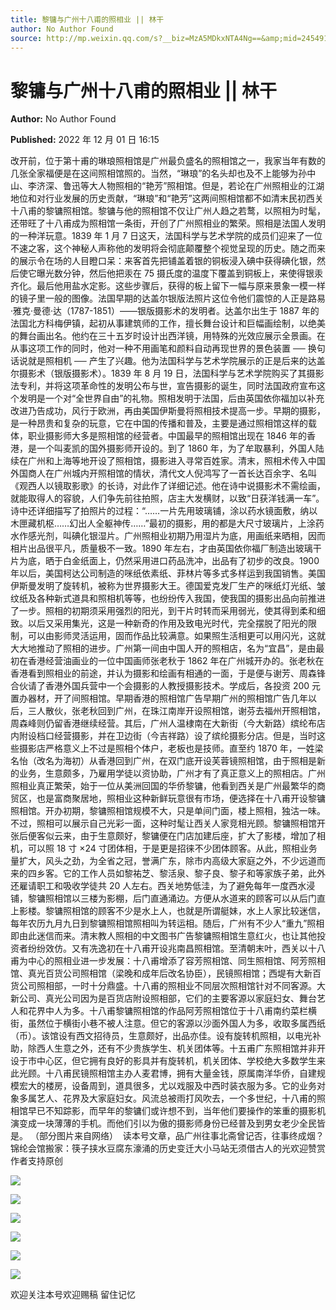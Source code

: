 ```yaml
---
title: 黎镛与广州十八甫的照相业 || 林干
author: No Author Found
source: http://mp.weixin.qq.com/s?__biz=MzA5MDkxNTA4Ng==&amp;mid=2454912916&amp;idx=1&amp;sn=2fc59606b29a14c4387852a70552a79b&amp;chksm=87a237f5b0d5bee3bf8473f5e88b4817d7dd839af6af55d59eda48a8d232aff4446b7df8db49&poc_token=HJ_Do2ejHyO-wNZGG8Q1S8FdPgy1YBBEob-nUEme
---
```


# 黎镛与广州十八甫的照相业 || 林干

**Author:** No Author Found

**Published:** 2022 年 12 月 01 日 16:15

改开前，位于第十甫的琳琅照相馆是广州最负盛名的照相馆之一，我家当年有数的几张全家福便是在这间照相馆照的。当然，“琳琅”的名头却也及不上能够为孙中山、李济深、鲁迅等大人物照相的“艳芳”照相馆。但是，若论在广州照相业的江湖地位和对行业发展的历史贡献，“琳琅”和“艳芳”这两间照相馆都不如清末民初西关十八甫的黎镛照相馆。黎镛与他的照相馆不仅让广州人趋之若鹜，以照相为时髦，还带旺了十八甫成为照相馆一条街，开创了广州照相业的繁荣。照相是法国人发明的一种洋玩意。1839 年 1 月 7 日这天，法国科学与艺术学院的成员们迎来了一位不速之客，这个神秘人声称他的发明将会彻底颠覆整个视觉呈现的历史。随之而来的展示令在场的人目瞪口呆：来客首先把铺盖着银的铜板浸入碘中获得碘化银，然后使它曝光数分钟，然后他把汞在 75 摄氏度的温度下覆盖到铜板上，来使得银汞齐化。最后他用盐水定影。这些步骤后，获得的板上留下一幅与原来景象一模一样的镜子里一般的图像。法国早期的达盖尔银版法照片这位令他们震惊的人正是路易·雅克·曼德·达（1787-1851）——银版摄影术的发明者。达盖尔出生于 1887 年的法国北方科梅伊镇，起初从事建筑师的工作，擅长舞台设计和巨幅画绘制，以绝美的舞台画出名。他约在三十五岁时设计出西洋镜，用特殊的光效应展示全景画。在从事这项工作的同时，他对一种不用画笔和颜料自动再现世界的景色装置 ── 换句话说就是照相机 ── 产生了兴趣。他为法国科学与艺术学院展示的正是后来的达盖尔摄影术（银版摄影术）。1839 年 8 月 19 日，法国科学与艺术学院购买了其摄影法专利，并将这项革命性的发明公布与世，宣告摄影的诞生，同时法国政府宣布这个发明是一个对“全世界自由”的礼物。照相发明于法国，后由英国依你福加以补充改进乃告成功，风行于欧洲，再由美国伊斯曼将照相技术提高一步。早期的摄影，是一种昂贵和复杂的玩意，它在中国的传播和普及，主要是通过照相馆这样的载体，职业摄影师大多是照相馆的经营者。中国最早的照相馆出现在 1846 年的香港，是一个叫麦凯的国外摄影师开设的。到了 1860 年，为了牟取暴利，外国人陆续在广州和上海等地开设了照相馆，摄影进入寻常百姓家。清末，照相术传入中国外国商人在广州城内开照相馆的情状，清代文人倪鸿写了一首长达百余字、名叫《观西人以镜取影歌》的长诗，对此作了详细记述。他在诗中说摄影术不需绘画，就能取得人的容貌，人们争先前往拍照，店主大发横财，以致“日获洋钱满一车”。诗中还详细描写了拍照片的过程：“……一片先用玻璃铺，涂以药水镜面敷，纳以木匣藏机枢……幻出人全躯神传……”最初的摄影，用的都是大尺寸玻璃片，上涂药水作感光剂，叫碘化银湿片。广州照相业初期乃用湿片为底，用画纸来晒相，因而相片出品很平凡，质量极不一致。1890 年左右，才由英国依你福厂制造出玻璃干片为底，晒于白金纸面上，仍然采用进口药品洗冲，出品有了初步的改良。1900 年以后，美国柯达公司制造的咪纸依素纸、菲林片等多式多样运到我国销售。美国伊斯曼发明了旋转机，被称为世界摄影大王。德国爱克发厂生产的咪纸灯光纸、皱纹纸及各种新式道具和照相机等等，也纷纷传入我国，使我国的摄影出品向前推进了一步。照相的初期须采用强烈的阳光，到干片时转而采用弱光，使其得到柔和细致。以后又采用集光，这是一种新奇的作用及致电光时代，完全摆脱了阳光的限制，可以由影师灵活运用，固而作品比较满意。如果照生活相更可以用闪光，这就大大地推动了照相的进步。广州第一间由中国人开的照相店，名为“宜昌”，是由最初在香港经营油画业的一位中国画师张老秋于 1862 年在广州城开办的。张老秋在香港看到照相业的前途，并认为摄影和绘画有相通的一面，于是便与谢芳、周森锋合伙请了香港外国兵营中一个会摄影的人教授摄影技术。学成后，各投资 200 元置办器材，开了间照相馆。早期香港的照相馆广告早期广州的照相馆广告几年以后，三人散伙，张老秋回到广州，在珠江南岸开设照相馆，谢芬去福州开照相馆，周森峰则仍留香港继续经营。其后，广州人温棣南在大新街（今大新路）缤纶布店内附设档口经营摄影，并在卫边街（今吉祥路）设了缤纶摄影分店。但是，当时这些摄影店严格意义上不过是照相个体户，老板也是技师。直至约 1870 年，一姓梁名怡（改名为海初）从香港回到广州，在双门底开设芙蓉镜照相馆，由于照相是新的业务，生意颇多，乃雇用学徒以资协助，广州才有了真正意义上的照相店。广州照相业真正繁荣，始于一位从美洲回国的华侨黎镛，他看到西关是广州最繁华的商贸区，也是富商聚居地，照相业这种新鲜玩意很有市场，便选择在十八甫开设黎镛照相馆。开办初期，黎镛照相馆规模不大，只是单间门面，楼上照相，独沽一味。不过，照相可以展示自己光彩一面，这种时髦让西关人家竞相光顾。黎镛照相馆开张后便客似云来，由于生意颇好，黎镛便在门店加建后座，扩大了影楼，增加了相机，可以照 18 寸 ×24 寸团体相，于是更是招徕不少团体顾客。从此，照相业务量扩大，风头之劲，为全省之冠，誉满广东，除市内高级大家庭之外，不少远道而来的四乡客。它的工作人员如黎祐芝、黎活泉、黎子良、黎子和等家族子弟，此外还雇请职工和吸收学徒共 20 人左右。西关地势低洼，为了避免每年一度西水浸铺，黎镛照相馆以三楼为影棚，后门直通涌边。方便从水道来的顾客可以从后门直上影楼。黎镛照相馆的顾客不少是水上人，也就是所谓艇妹，水上人家比较迷信，每年农历九月九日到黎镛照相馆照相叫为转运相。随后，广州有不少人“重九”照相即由此迷信而来。清末教人照相的中文图书广告黎镛照相馆生意红火，也让其他投资者纷纷效仿。又有冼逸初在十八甫开设兆南昌照相馆。至清朝末叶，西关以十八甫为中心的照相业进一步发展：十八甫增添了容芳照相馆、同生照相馆、阿芳照相馆、真光百货公司照相馆（梁晚和成年后改名协臣），民镜照相馆；西堤有大新百货公司照相部，一时十分鼎盛。十八甫的照相业不同层次照相馆针对不同客源。大新公司、真光公司因为是百货店附设照相部，它们的主要客源以家庭妇女、舞台艺人和花界中人为多。十八甫黎镛照相馆的作品阿芳照相馆位于十八甫南约菜栏横街，虽然位于横街小巷不被人注意。但它的客源以沙面外国人为多，收取多属西纸（币）。该馆设有西文招待员，生意颇好，出品亦佳。设有旋转机照相，以电光补助，除西人生意之外，还有不少贵族学生、机关团体等。十五甫广东照相馆并非开设于市中心区，但它拥有良好的影具并有旋转机，机关团体、学校绝大多数学生来此光顾。十八甫民镜照相馆主办人麦君博，拥有大量金钱，原属南洋华侨，自建规模宏大的楼房，设备周到，道具很多，尤以戏服及中西时装衣服为多。它的业务对象多属艺人、花界及大家庭妇女。风流总被雨打风吹去，一个多世纪，十八甫的照相馆早已不知踪影，而早年的黎镛们或许想不到，当年他们要操作的笨重的摄影机演变成一块薄薄的手机。而他们引以为傲的摄影师身份已经普及到男女老少全民皆是。 （部分图片来自网络）  读本号文章，品广州往事北斋曾记否，往事终成烟？锦纶会馆搬家：筷子挟水豆腐东濠涌的历史变迁大小马站无须借古人的光欢迎赞赏作者支持原创

![](https://mmbiz.qpic.cn/mmbiz_jpg/PJWG74pLsMZeMuzKJfSnE74wyXroibuwVFKh2G21E960vWIWgosG37Dj91m461VEfWVZQXDMpnricyFPkOII7mVA/640)

![](https://mmbiz.qpic.cn/mmbiz_jpg/PJWG74pLsMZeMuzKJfSnE74wyXroibuwVfWQrQhafZI7wcZHiagfvricvRVg38mvhibksMKv9ZHdpgLGBRVqATdibOg/640)

![](https://mmbiz.qpic.cn/mmbiz_jpg/PJWG74pLsMZeMuzKJfSnE74wyXroibuwVLibGZFJzUy907YnuTZWMuZVVficZBwm6ZtuD5uBIqdde1GxsCjLnLuHQ/640)

![](https://mmbiz.qpic.cn/mmbiz_jpg/PJWG74pLsMZeMuzKJfSnE74wyXroibuwVkbu4hBZvFDR4NAXcb92lumcqX6eoiaH80OarS32LkfbxxKAicwNLmuXA/640)

![](https://mmbiz.qpic.cn/mmbiz_jpg/PJWG74pLsMZeMuzKJfSnE74wyXroibuwVIgA2spPZ2FjWA9BT2n2fKyS8WuLcrYuUoALLiaM2yRGodF4sSUJ2Qcg/640)

![](https://mmbiz.qpic.cn/mmbiz_jpg/PJWG74pLsMZeMuzKJfSnE74wyXroibuwVlUHZmUjwqn4Bl7fzsEzZyZtAZjQkYL61SeTGMJEAFdDy5icnaibL42og/640?wx_fmt=jpeg)

欢迎关注本号欢迎赐稿 留住记忆
